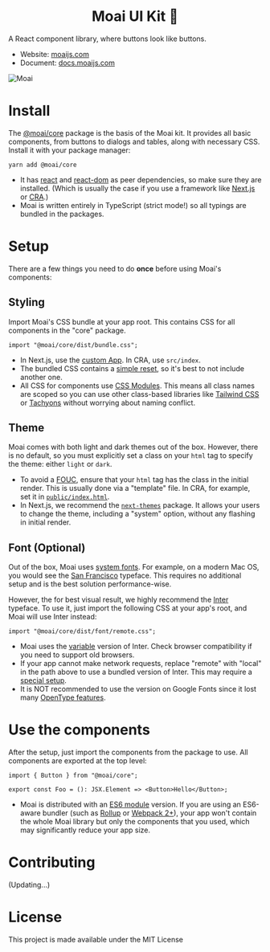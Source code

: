 <h1 align="center">Moai UI Kit 🗿</h1>

A React component library, where buttons look like buttons.

-   Website: [moaijs.com](https://moaijs.com)
-   Document: [docs.moaijs.com](https://docs.moaijs.com)

![Moai](https://user-images.githubusercontent.com/30283022/117471857-7a748d00-af82-11eb-9fa1-cdb22db1ec16.png)

# Install

The [@moai/core] package is the basis of the Moai kit. It provides all basic
components, from buttons to dialogs and tables, along with necessary CSS.
Install it with your package manager:

```
yarn add @moai/core
```

-   It has [react] and [react-dom] as peer dependencies, so make sure they are
    installed. (Which is usually the case if you use a framework like [Next.js] or
    [CRA].)
-   Moai is written entirely in TypeScript (strict mode!) so all typings are
    bundled in the packages.

[typing]: https://www.typescriptlang.org/docs/handbook/declaration-files/introduction.html
[react]: https://www.npmjs.com/package/react
[react-dom]: https://www.npmjs.com/package/react-dom
[@moai/core]: https://www.npmjs.com/package/@moai/core
[next.js]: https://nextjs.org/
[cra]: https://create-react-app.dev/

# Setup

There are a few things you need to do **once** before using Moai's components:

## Styling

Import Moai's CSS bundle at your app root. This contains CSS for all components
in the "core" package.

```tsx
import "@moai/core/dist/bundle.css";
```

-   In Next.js, use the [custom App]. In CRA, use `src/index`.
-   The bundled CSS contains a [simple reset], so it's best to not include
    another one.
-   All CSS for components use [CSS Modules]. This means all class names are
    scoped so you can use other class-based libraries like [Tailwind CSS] or
    [Tachyons] without worrying about naming conflict.

[simple reset]: https://github.com/moaijs/moai/blob/main/core/src/global.css
[css modules]: https://github.com/css-modules/css-modules
[tailwind css]: https://tailwindcss.com
[tachyons]: https://tachyons.io/
[custom app]: https://nextjs.org/docs/advanced-features/custom-app

## Theme

Moai comes with both light and dark themes out of the box. However, there is no
default, so you must explicitly set a class on your `html` tag to specify the
theme: either `light` or `dark`.

-   To avoid a [FOUC], ensure that your `html` tag has the class in the initial
    render. This is usually done via a "template" file. In CRA, for example, set it
    in [`public/index.html`].
-   In Next.js, we recommend the [`next-themes`] package. It allows your users
    to change the theme, including a "system" option, without any flashing in
    initial render.

[custom document]: https://nextjs.org/docs/advanced-features/custom-document
[`public/index.html`]: https://create-react-app.dev/docs/using-the-public-folder/#changing-the-html
[fouc]: https://en.wikipedia.org/wiki/Flash_of_unstyled_content
[`next-themes`]: https://github.com/pacocoursey/next-themes

## Font (Optional)

Out of the box, Moai uses [system fonts]. For example, on a modern Mac OS, you
would see the [San Francisco] typeface. This requires no additional setup
and is the best solution performance-wise.

However, the for best visual result, we highly recommend the [Inter] typeface.
To use it, just import the following CSS at your app's root, and Moai will use
Inter instead:

```tsx
import "@moai/core/dist/font/remote.css";
```

-   Moai uses the [variable] version of Inter. Check browser compatibility if you
    need to support old browsers.
-   If your app cannot make network requests, replace "remote" with "local" in the
    path above to use a bundled version of Inter. This may require a [special
    setup].
-   It is NOT recommended to use the version on Google Fonts since it lost many
    [OpenType features].

[system fonts]: https://github.com/moaijs/moai/blob/d3c7c957016b0a8de7838c35fe309384154f9f40/core/src/global.css#L54-L55
[san francisco]: https://en.wikipedia.org/wiki/San_Francisco_(sans-serif_typeface)
[inter]: https://rsms.me/inter/
[variable]: https://en.wikipedia.org/wiki/Variable_font
[instruction]: https://rsms.me/inter/#usage
[opentype features]: https://en.wikipedia.org/wiki/List_of_typographic_features
[special setup]: https://webpack.js.org/guides/asset-management/#loading-fonts

# Use the components

After the setup, just import the components from the package to use. All
components are exported at the top level:

```tsx
import { Button } from "@moai/core";

export const Foo = (): JSX.Element => <Button>Hello</Button>;
```

-   Moai is distributed with an [ES6 module] version. If you are using an
    ES6-aware bundler (such as [Rollup] or [Webpack 2+]), your app won't contain
    the whole Moai library but only the components that you used, which may
    significantly reduce your app size.

[es6 module]: https://github.com/rollup/rollup/wiki/pkg.module
[rollup]: https://rollupjs.org/guide/en/
[webpack 2+]: https://webpack.js.org/guides/tree-shaking/

# Contributing

(Updating...)

# License

This project is made available under the MIT License
